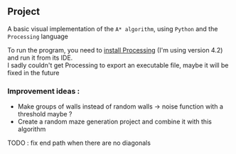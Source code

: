 ## Project

A basic visual implementation of the `A* algorithm`, using `Python` and the `Processing` language

To run the program, you need to [install Processing](https://processing.org/) (I'm using version 4.2) and run it from
its IDE.  
I sadly couldn't get Processing to export an executable file, maybe it will be fixed in the future

### Improvement ideas :

- Make groups of walls instead of random walls -> noise function with a threshold maybe ?
- Create a random maze generation project and combine it with this algorithm

TODO : fix end path when there are no diagonals
